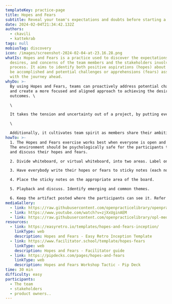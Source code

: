 ```yaml
---
templateKey: practice-page
title: Hopes and Fears
subtitle: Reveal your team's expectations and doubts before starting a new journey
date: 2024-02-04T21:34:42.132Z
authors:
  - ckavili
  - kattekrab
tags: null
mobiusTag: discovery
icon: /images/screenshot-2024-02-04-at-23.16.28.png
whatIs: H﻿opes and Fears is a practice used to discover the expectations,
  desires, and concerns of the team members and the stakeholders involved in the
  process. It aims to identify both positive aspirations (hopes) about what can
  be accomplished and potential challenges or apprehensions (fears) associated
  with the journey ahead.
whyDo: >-
  By using Hopes and Fears, teams can proactively address potential challenges,
  and create a more focused and aligned approach to achieving the desired
  outcomes. \

  \

  It takes the tension and uncertainty out of a project, by putting everything out in the open right from the start. It also gives each stakeholder time to voice and discuss what's most important to them.\

  \

  Additionally, it cultivates team spirit as members share their ambitions, aspirations, and concerns, finding resonance and mutual understanding among each other.
howTo: >-
  1. The Hopes and Fears exercise works best when everyone is open and honest.
  The environment should be psychologically safe for the participants to share
  and discuss their hopes and fears. 

  2. Divide whiteboard, or virtual whiteboard, into two areas. Label one area for “Hopes,” and another for “Fears.”

  3. Have everybody write their hopes or fears to sticky notes (each note should feature just one Hope or Fear).

  4. Place the sticky notes on the appropriate area of the board.

  5. Playback and discuss. Identify emerging and common themes.

  6. Keep the artifact posted where the participants can see it. Refer back to it frequently to track progress and update the board. Celebrate the hopes that are realized, and remove fears that melt away. Make sure to address fears that persist too long.
mediaGallery:
  - link: https://raw.githubusercontent.com/openpracticelibrary/openpracticelibrary/3ce18dc55175a25371dba03455de9c73f7b61871/static/images/screenshot-2024-02-04-at-23.16.28.png
  - link: https://www.youtube.com/watch?v=zjXxUginAEM
  - link: https://raw.githubusercontent.com/openpracticelibrary/opl-media/master/images/hopes-and-fears.png
resources:
  - link: https://easyretro.io/templates/hopes-and-fears-inception/
    linkType: web
    description: Hopes and Fears - Easy Retro Inception Template
  - link: https://www.facilitator.school/template/hopes-fears
    linkType: web
    description: Hopes and Fears - Facilitator guide
  - link: https://pipdecks.com/pages/hopes-and-fears
    linkType: web
    description: Hopes and Fears Workshop Tactic - Pip Deck
time: 30 min
difficulty: easy
participants:
  - The team
  - stakeholders
  - product owners..
---
```

